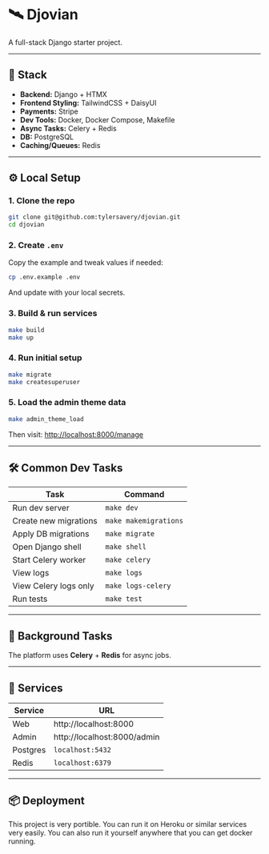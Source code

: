# 🛰️ Djovian

A full-stack Django starter project.

---

## 🚀 Stack

- **Backend:** Django + HTMX
- **Frontend Styling:** TailwindCSS + DaisyUI
- **Payments:** Stripe
- **Dev Tools:** Docker, Docker Compose, Makefile
- **Async Tasks:** Celery + Redis
- **DB:** PostgreSQL
- **Caching/Queues:** Redis

---

## ⚙️ Local Setup

### 1. Clone the repo

```bash
git clone git@github.com:tylersavery/djovian.git
cd djovian
```

### 2. Create `.env`

Copy the example and tweak values if needed:

```bash
cp .env.example .env
```

And update with your local secrets.


### 3. Build & run services

```bash
make build
make up
```

### 4. Run initial setup

```bash
make migrate
make createsuperuser
```

### 5. Load the admin theme data
```bash
make admin_theme_load
```

Then visit: [http://localhost:8000/manage](http://localhost:8000/manage)

---

## 🛠️ Common Dev Tasks

| Task                        | Command                  |
|----------------------------|--------------------------|
| Run dev server             | `make dev`               |
| Create new migrations      | `make makemigrations`    |
| Apply DB migrations        | `make migrate`           |
| Open Django shell          | `make shell`             |
| Start Celery worker        | `make celery`            |
| View logs                  | `make logs`              |
| View Celery logs only      | `make logs-celery`       |
| Run tests                  | `make test`              |

---

## 🐰 Background Tasks

The platform uses **Celery** + **Redis** for async jobs.

---

## 🧱 Services

| Service    | URL                          |
|------------|------------------------------|
| Web        | http://localhost:8000        |
| Admin      | http://localhost:8000/admin  |
| Postgres   | `localhost:5432`             |
| Redis      | `localhost:6379`             |


---

## 📦 Deployment

This project is very portible. You can run it on Heroku or similar services very easily. You can also run it yourself anywhere that you can get docker running.
